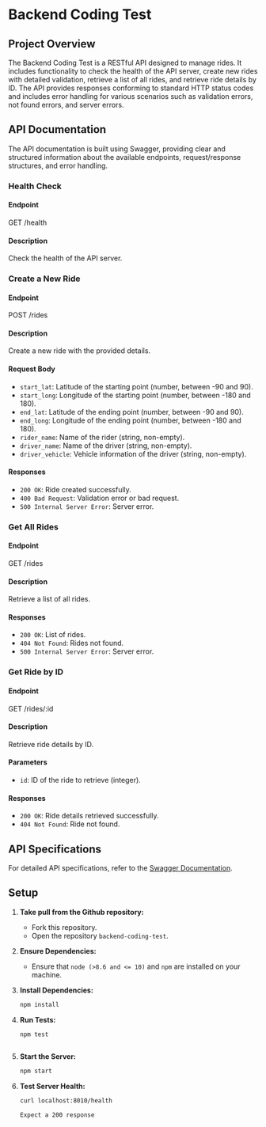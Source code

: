 # Backend Coding Test

## Project Overview

The Backend Coding Test is a RESTful API designed to manage rides. It includes functionality to check the health of the API server, create new rides with detailed validation, retrieve a list of all rides, and retrieve ride details by ID. The API provides responses conforming to standard HTTP status codes and includes error handling for various scenarios such as validation errors, not found errors, and server errors.

## API Documentation

The API documentation is built using Swagger, providing clear and structured information about the available endpoints, request/response structures, and error handling.

### Health Check

#### Endpoint

GET /health

#### Description

Check the health of the API server.

### Create a New Ride

#### Endpoint

POST /rides

#### Description

Create a new ride with the provided details.

#### Request Body

- `start_lat`: Latitude of the starting point (number, between -90 and 90).
- `start_long`: Longitude of the starting point (number, between -180 and 180).
- `end_lat`: Latitude of the ending point (number, between -90 and 90).
- `end_long`: Longitude of the ending point (number, between -180 and 180).
- `rider_name`: Name of the rider (string, non-empty).
- `driver_name`: Name of the driver (string, non-empty).
- `driver_vehicle`: Vehicle information of the driver (string, non-empty).

#### Responses

- `200 OK`: Ride created successfully.
- `400 Bad Request`: Validation error or bad request.
- `500 Internal Server Error`: Server error.

### Get All Rides

#### Endpoint

GET /rides

#### Description

Retrieve a list of all rides.

#### Responses

- `200 OK`: List of rides.
- `404 Not Found`: Rides not found.
- `500 Internal Server Error`: Server error.

### Get Ride by ID

#### Endpoint

GET /rides/:id

#### Description

Retrieve ride details by ID.

#### Parameters

- `id`: ID of the ride to retrieve (integer).

#### Responses

- `200 OK`: Ride details retrieved successfully.
- `404 Not Found`: Ride not found.

## API Specifications

For detailed API specifications, refer to the [Swagger Documentation](/api-docs).

## Setup

1. **Take pull from the Github repository:**
   - Fork this repository.
   - Open the repository `backend-coding-test`.

2. **Ensure Dependencies:**
   - Ensure that `node (>8.6 and <= 10)` and `npm` are installed on your machine.

3. **Install Dependencies:**
   ```bash
   npm install

3. **Run Tests:**
   ```bash
   npm test
  
4. **Start the Server:**
   ```bash
   npm start

4. **Test Server Health:**
   ```bash
   curl localhost:8010/health

   Expect a 200 response

   
